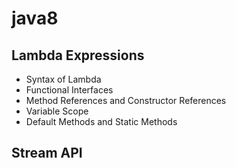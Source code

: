 # java8

## Lambda Expressions
- Syntax of Lambda
- Functional Interfaces
- Method References and Constructor References
- Variable Scope
- Default Methods and Static Methods

## Stream API
